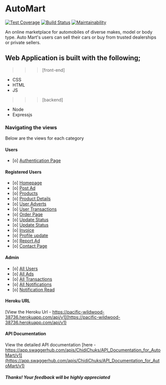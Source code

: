 # AutoMart

[![Test Coverage](https://api.codeclimate.com/v1/badges/a99a88d28ad37a79dbf6/test_coverage)](https://codeclimate.com/github/codeclimate/codeclimate/test_coverage)    [![Build Status](https://travis-ci.com/ChidiChuks/AutoMart.svg?branch=develop)](https://travis-ci.com/ChidiChuks/AutoMart)      [![Maintainability](https://api.codeclimate.com/v1/badges/a99a88d28ad37a79dbf6/maintainability)](https://codeclimate.com/github/codeclimate/codeclimate/maintainability)

An online marketplace for automobiles of diverse makes, model or body type. Auto Mart's users can sell their cars or buy from trusted dealerships or private sellers.


## Web Application is built with the following;

 >>> [front-end]
 - CSS 
 - HTML
 - JS

>>> [backend]
- Node 
- Expressjs 


### Navigating the views 

Below are the views for each category

#### Users

- [o] [Authentication Page](https://chidichuks.github.io/AutoMart/UI/)

#### Registered Users

- [o] [Homepage](https://chidichuks.github.io/AutoMart/UI/homepage.html?)
- [o] [Post Ad](https://chidichuks.github.io/AutoMart/UI/postAd.html)
- [o] [Products](https://chidichuks.github.io/AutoMart/UI/products.html)
- [o] [Product Details](https://chidichuks.github.io/AutoMart/UI/details.html)
- [o] [User Adverts](https://chidichuks.github.io/AutoMart/UI/userAds.html)
- [o] [User Transactions](https://chidichuks.github.io/AutoMart/UI/myTransactions.html)
- [o] [Order Page](https://chidichuks.github.io/AutoMart/UI/order.html)
- [o] [Update Status](https://chidichuks.github.io/AutoMart/UI/updateStatus.html)
- [o] [Update Status](https://chidichuks.github.io/AutoMart/UI/updateAd.html)
- [o] [Invoice](https://chidichuks.github.io/AutoMart/UI/invoice.html)
- [o] [Profile update](https://chidichuks.github.io/AutoMart/UI/userProfile.html)
- [o] [Report Ad](https://chidichuks.github.io/AutoMart/UI/reportAd.html)
- [o] [Contact Page](https://chidichuks.github.io/AutoMart/UI/contact.html)

#### Admin

- [o] [All Users](https://chidichuks.github.io/AutoMart/UI/users.html)
- [o] [All Ads](https://chidichuks.github.io/AutoMart/UI/view.html)
- [o] [All Transactions](https://chidichuks.github.io/AutoMart/UI/transactions.html)
- [o] [All Notifications](https://chidichuks.github.io/AutoMart/UI/notifications.html)
- [o] [Notification Read](https://chidichuks.github.io/AutoMart/UI/readNotification.html)


#### Heroku URL

[View the Heroku Url - https://pacific-wildwood-38736.herokuapp.com/api/v1](https://pacific-wildwood-38736.herokuapp.com/api/v1)

#### API Documentation

View the detailed API documentation [here - https://app.swaggerhub.com/apis/ChidiChuks/API_Documentation_for_AutoMart/v1](https://app.swaggerhub.com/apis/ChidiChuks/API_Documentation_for_AutoMart/v1)


##### Thanks! Your feedback will be highly appreciated